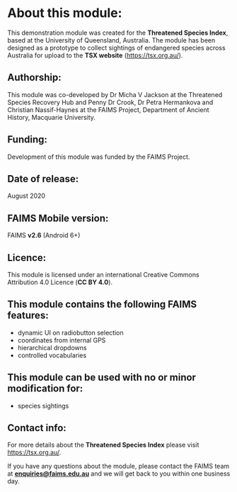 # About this module:
This demonstration module was created for the **Threatened Species Index**, based at the University of Queensland, Australia. The module has been designed as a prototype to collect sightings of endangered species across Australia for upload to the **TSX website** (https://tsx.org.au/).

## Authorship:
This module was co-developed by Dr Micha V Jackson at the Threatened Species Recovery Hub and Penny Dr Crook, Dr Petra Hermankova and Christian Nassif-Haynes at the FAIMS Project, Department of Ancient History, Macquarie University.

## Funding:
Development of this module was funded by the FAIMS Project.

## Date of release:
August 2020

## FAIMS Mobile version:
FAIMS **v2.6** (Android 6+)

## Licence:
This module is licensed under an international Creative Commons Attribution 4.0 Licence (**CC BY 4.0**).

## This module contains the following FAIMS features:
* dynamic UI on radiobutton selection
* coordinates from internal GPS
* hierarchical dropdowns
* controlled vocabularies

## This module can be used with no or minor modification for:
* species sightings

## Contact info:
For more details about the **Threatened Species Index** please visit https://tsx.org.au/.

If you have any questions about the module, please contact the FAIMS team at **enquiries@faims.edu.au** and we will get back to you within one business day.
